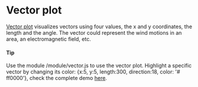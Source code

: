 # Vector plot
[Vector plot](https://api.highcharts.com/highcharts/plotOptions.vector) visualizes vectors using four values, the x and y coordinates, the length and the angle. The vector could represent the wind motions in an area, an electromagnetic field, etc.

####  Tip
Use the module /module/vector.js to use the vector plot.
Highlight a specific vector by changing its color: {x:5, y:5, length:300, direction:18, color: '# ff0000'}, check the complete demo [here](https://jsfiddle.net/highcharts/4427op90/).